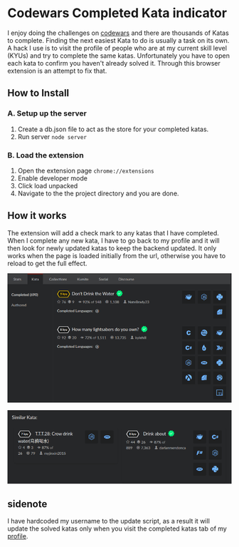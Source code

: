 # Codewars Completed Kata indicator

I enjoy doing the challenges on [codewars](https://www.codewars.com) and there are thousands of Katas to complete. Finding the next easiest Kata to do is usually a task on its own. A hack I use is to visit the profile of people who are at my current skill level (KYUs) and try to complete the same katas.
Unfortunately you have to open each kata to confirm you haven't already solved it.
Through this browser extension is an attempt to fix that.

## How to Install

### A. Setup up the server

1. Create a db.json file to act as the store for your completed katas.
2. Run server `node server`

### B. Load the extension

1. Open the extension page `chrome://extensions`
2. Enable developer mode
3. Click load unpacked
4. Navigate to the the project directory and you are done.

## How it works

The extension will add a check mark to any katas that I have completed. When I complete any new
kata, I have to go back to my profile and it will then look for newly updated katas to keep the backend updated.
It only works when the page is loaded initially from the url, otherwise you have to reload to get the full effect.

![Profile View](./screenshots/profile.png)

![Profile View](./screenshots/similar.png)

## sidenote

I have hardcoded my username to the update script, as a result it will update the solved katas only when you visit the completed katas tab of my [profile](https://www.codewars.com/users/colleowino/completed).
